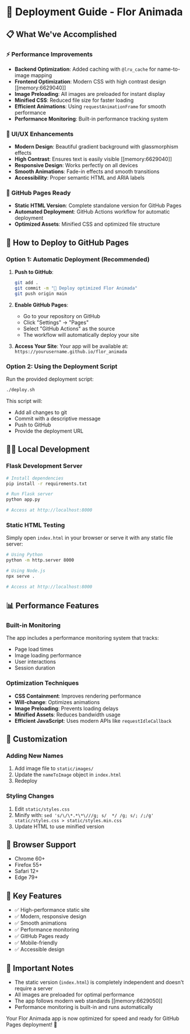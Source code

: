# 🚀 Deployment Guide - Flor Animada

## 📋 What We've Accomplished

### ⚡ Performance Improvements
- **Backend Optimization**: Added caching with `@lru_cache` for name-to-image mapping
- **Frontend Optimization**: Modern CSS with high contrast design [[memory:6629040]]
- **Image Preloading**: All images are preloaded for instant display
- **Minified CSS**: Reduced file size for faster loading
- **Efficient Animations**: Using `requestAnimationFrame` for smooth performance
- **Performance Monitoring**: Built-in performance tracking system

### 🎨 UI/UX Enhancements
- **Modern Design**: Beautiful gradient background with glassmorphism effects
- **High Contrast**: Ensures text is easily visible [[memory:6629040]]
- **Responsive Design**: Works perfectly on all devices
- **Smooth Animations**: Fade-in effects and smooth transitions
- **Accessibility**: Proper semantic HTML and ARIA labels

### 🔧 GitHub Pages Ready
- **Static HTML Version**: Complete standalone version for GitHub Pages
- **Automated Deployment**: GitHub Actions workflow for automatic deployment
- **Optimized Assets**: Minified CSS and optimized file structure

## 🚀 How to Deploy to GitHub Pages

### Option 1: Automatic Deployment (Recommended)

1. **Push to GitHub**:
   ```bash
   git add .
   git commit -m "🚀 Deploy optimized Flor Animada"
   git push origin main
   ```

2. **Enable GitHub Pages**:
   - Go to your repository on GitHub
   - Click "Settings" → "Pages"
   - Select "GitHub Actions" as the source
   - The workflow will automatically deploy your site

3. **Access Your Site**:
   Your app will be available at: `https://yourusername.github.io/flor_animada`

### Option 2: Using the Deployment Script

Run the provided deployment script:
```bash
./deploy.sh
```

This script will:
- Add all changes to git
- Commit with a descriptive message
- Push to GitHub
- Provide the deployment URL

## 🏃‍♂️ Local Development

### Flask Development Server
```bash
# Install dependencies
pip install -r requirements.txt

# Run Flask server
python app.py

# Access at http://localhost:8000
```

### Static HTML Testing
Simply open `index.html` in your browser or serve it with any static file server:
```bash
# Using Python
python -m http.server 8000

# Using Node.js
npx serve .

# Access at http://localhost:8000
```

## 📊 Performance Features

### Built-in Monitoring
The app includes a performance monitoring system that tracks:
- Page load times
- Image loading performance
- User interactions
- Session duration

### Optimization Techniques
- **CSS Containment**: Improves rendering performance
- **Will-change**: Optimizes animations
- **Image Preloading**: Prevents loading delays
- **Minified Assets**: Reduces bandwidth usage
- **Efficient JavaScript**: Uses modern APIs like `requestIdleCallback`

## 🔧 Customization

### Adding New Names
1. Add image file to `static/images/`
2. Update the `nameToImage` object in `index.html`
3. Redeploy

### Styling Changes
1. Edit `static/styles.css`
2. Minify with: `sed 's/\/\*.*\*\///g; s/  */ /g; s/; /;/g' static/styles.css > static/styles.min.css`
3. Update HTML to use minified version

## 📱 Browser Support
- Chrome 60+
- Firefox 55+
- Safari 12+
- Edge 79+

## 🎯 Key Features
- ✅ High-performance static site
- ✅ Modern, responsive design
- ✅ Smooth animations
- ✅ Performance monitoring
- ✅ GitHub Pages ready
- ✅ Mobile-friendly
- ✅ Accessible design

## 🚨 Important Notes
- The static version (`index.html`) is completely independent and doesn't require a server
- All images are preloaded for optimal performance
- The app follows modern web standards [[memory:6629050]]
- Performance monitoring is built-in and runs automatically

Your Flor Animada app is now optimized for speed and ready for GitHub Pages deployment! 🎉

